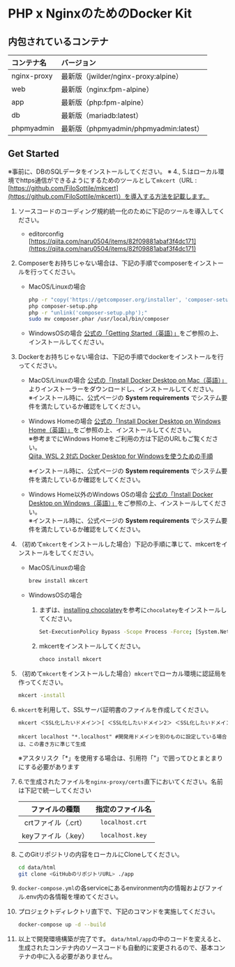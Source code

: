 # PHP x NginxのためのDocker Kit

## 内包されているコンテナ

| コンテナ名       | バージョン                             |
| :------------- | :------------------------------------ |
| nginx-proxy    | 最新版（jwilder/nginx-proxy:alpine）   |
| web            | 最新版（nginx:fpm-alpine）             |
| app            | 最新版（php:fpm-alpine）               |
| db             | 最新版（mariadb:latest）               |
| phpmyadmin     | 最新版（phpmyadmin/phpmyadmin:latest） |

## Get Started

※事前に、DBのSQLデータをインストールしてください。
※ 4., 5.はローカル環境でhttps通信ができるようにするためのツールとして`mkcert`（URL : [https://github.com/FiloSottile/mkcert](https://github.com/FiloSottile/mkcert)）を導入する方法を記載します。

1. ソースコードのコーディング規約統一化のために下記のツールを導入してください。
    - editorconfig [https://qiita.com/naru0504/items/82f09881abaf3f4dc171](https://qiita.com/naru0504/items/82f09881abaf3f4dc171)

2. Composerをお持ちじゃない場合は、下記の手順でcomposerをインストールを行ってください。  

    - MacOS/Linuxの場合

        ```sh
        php -r "copy('https://getcomposer.org/installer', 'composer-setup.php');"
        php composer-setup.php
        php -r "unlink('composer-setup.php');"
        sudo mv composer.phar /usr/local/bin/composer
        ```

    - WindowsOSの場合
      [公式の「Getting Started（英語）」](https://getcomposer.org/doc/00-intro.md#installation-windows)をご参照の上、インストールしてください。

3. Dockerをお持ちじゃない場合は、下記の手順でdockerをインストールを行ってください。
    - MacOS/Linuxの場合
    [公式の「Install Docker Desktop on Mac（英語）」](https://docs.docker.com/docker-for-mac/install/)よりインストーラーをダウンロードし、インストールしてください。  
      ※インストール時に、公式ページの **System requirements** でシステム要件を満たしているか確認をしてください。

    - Windows Homeの場合
    [公式の「Install Docker Desktop on Windows Home（英語）」](https://docs.docker.com/docker-for-windows/install-windows-home/)をご参照の上、インストールしてください。  
      ※参考までにWindows Homeをご利用の方は下記のURLもご覧ください。  
        [Qiita, WSL 2 対応 Docker Desktop for Windowsを使うための手順](https://qiita.com/zembutsu/items/22a5cae1d13df0d04e7b)  

      ※インストール時に、公式ページの **System requirements** でシステム要件を満たしているか確認をしてください。

    - Windows Home以外のWindows OSの場合
    [公式の「Install Docker Desktop on Windows（英語）」](https://docs.docker.com/docker-for-windows/install/)をご参照の上、インストールしてください。  
      ※インストール時に、公式ページの **System requirements** でシステム要件を満たしているか確認をしてください。

4. （初めて`mkcert`をインストールした場合）下記の手順に準じて、mkcertをインストールをしてください。
    - MacOS/Linuxの場合

        ```sh
        brew install mkcert
        ```

    - WindowsOSの場合
        1. まずは、[installing chocolatey](https://chocolatey.org/install#installing-chocolatey)を参考に`chocolatey`をインストールしてください。

            ```sh
            Set-ExecutionPolicy Bypass -Scope Process -Force; [System.Net.ServicePointManager]::SecurityProtocol = [System.Net.ServicePointManager]::SecurityProtocol -bor 3072; iex ((New-Object System.Net.WebClient).DownloadString('https://chocolatey.org/install.ps1'))
            ```

        2. mkcertをインストールしてください。

            ```sh
            choco install mkcert
            ```

5. （初めて`mkcert`をインストールした場合）`mkcert`でローカル環境に認証局を作ってください。

    ```sh
    mkcert -install
    ```

6. `mkcert`を利用して、SSLサーバ証明書のファイルを作成してください。

    ```sh
    mkcert ＜SSL化したいドメイン＞[ ＜SSL化したいドメイン2＞ ＜SSL化したいドメイン3＞]
    ```

    ```sh:例）localhostでSSLサーバ証明書を作成する場合
    mkcert localhost "*.localhost" #開発用ドメインを別のものに設定している場合は、この書き方に準じて生成
    ```

    ※アスタリスク「*」を使用する場合は、引用符「"」で囲ってひとまとまりにする必要があります

7. 6.で生成されたファイルを`nginx-proxy/certs`直下においてください。名前は下記で統一してください

    | ファイルの種類           | 指定のファイル名   |
    | :--------------------: | :-------------: |
    | crtファイル（.crt）      | `localhost.crt` |
    | keyファイル（.key）      | `localhost.key` |

8. このGitリポジトリの内容をローカルにCloneしてください。

    ```sh
    cd data/html
    git clone <GitHubのリポジトリURL> ./app
    ```

9. `docker-compose.yml`の各serviceにあるenvironment内の情報およびファイル.env内の各情報を埋めてください。

10. プロジェクトディレクトリ直下で、下記のコマンドを実施してください。

    ```sh
    docker-compose up -d --build
    ```

11. 以上で開発環境構築が完了です。
    `data/html/app`の中のコードを変えると、生成されたコンテナ内のソースコードも自動的に変更されるので、基本コンテナの中に入る必要がありません。
